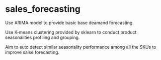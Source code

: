 # sales_forecasting

Use ARIMA model to provide basic base deamand forecasting.

Use K-means clustering provided by sklearn to conduct product seasonalities profiling and grouping.

Aim to auto detect similar seasonality performance among all the SKUs to improve salse forecasting. 
